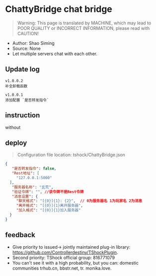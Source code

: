 # ChattyBridge chat bridge

> Warning: This page is translated by MACHINE, which may lead to POOR QUALITY or INCORRECT INFORMATION, please read with CAUTION!


- Author: Shao Siming
- Source: None
- Let multiple servers chat with each other.

## Update log

```
v1.0.0.2
补全卸载函数

v1.0.0.1
添加配置 `是否转发指令` 
```

## instruction

without

## deploy
> Configuration file location: tshock/ChattyBridge.json
```json
{
   "是否转发指令": false,
   "Rest地址": [
     "127.0.0.1:5000" 
  ],
   "服务器名称": "玄荒",
   "验证令牌": "", //该令牌不是Rest令牌
   "消息设置": {
     "聊天格式": "[{0}]{1}: {2}",  // 0为服务器名 1为玩家名 2为消息
     "离开格式": "[{0}]{1}离开服务器",
     "加入格式": "[{0}]{1}加入服务器" 
  }
}
```
## feedback
- Give priority to issued-> jointly maintained plug-in library: https://github.com/Controllerdestiny/TShockPlugin.
- Second priority: TShock official group: 816771079
- You can't see it with a high probability, but you can: domestic communities trhub.cn, bbstr.net, tr. monika.love.